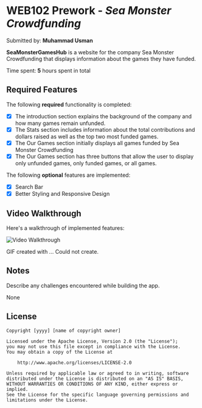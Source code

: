 # WEB102 Prework - *Sea Monster Crowdfunding*

Submitted by: **Muhammad Usman**

**SeaMonsterGamesHub** is a website for the company Sea Monster Crowdfunding that displays information about the games they have funded.

Time spent: **5** hours spent in total

## Required Features

The following **required** functionality is completed:

* [x] The introduction section explains the background of the company and how many games remain unfunded.
* [x] The Stats section includes information about the total contributions and dollars raised as well as the top two most funded games.
* [x] The Our Games section initially displays all games funded by Sea Monster Crowdfunding
* [x] The Our Games section has three buttons that allow the user to display only unfunded games, only funded games, or all games.

The following **optional** features are implemented:

* [x] Search Bar 
* [x] Better Styling and Responsive Design

## Video Walkthrough

Here's a walkthrough of implemented features:

<img src='https://imgur.com/a/MtXP4KR' title='Video Walkthrough' width='' alt='Video Walkthrough' />

<!-- Replace this with whatever GIF tool you used! -->
GIF created with ...  Could not create.


## Notes

Describe any challenges encountered while building the app.


None

## License

    Copyright [yyyy] [name of copyright owner]

    Licensed under the Apache License, Version 2.0 (the "License");
    you may not use this file except in compliance with the License.
    You may obtain a copy of the License at

        http://www.apache.org/licenses/LICENSE-2.0

    Unless required by applicable law or agreed to in writing, software
    distributed under the License is distributed on an "AS IS" BASIS,
    WITHOUT WARRANTIES OR CONDITIONS OF ANY KIND, either express or implied.
    See the License for the specific language governing permissions and
    limitations under the License.
